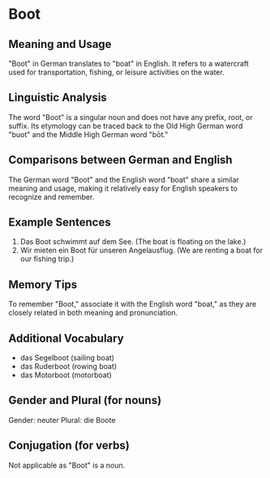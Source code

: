 # Boot
## Meaning and Usage
"Boot" in German translates to "boat" in English. It refers to a watercraft used for transportation, fishing, or leisure activities on the water.

## Linguistic Analysis
The word "Boot" is a singular noun and does not have any prefix, root, or suffix. Its etymology can be traced back to the Old High German word "buot" and the Middle High German word "bōt."

## Comparisons between German and English
The German word "Boot" and the English word "boat" share a similar meaning and usage, making it relatively easy for English speakers to recognize and remember.

## Example Sentences
1. Das Boot schwimmt auf dem See. (The boat is floating on the lake.)
2. Wir mieten ein Boot für unseren Angelausflug. (We are renting a boat for our fishing trip.)

## Memory Tips
To remember "Boot," associate it with the English word "boat," as they are closely related in both meaning and pronunciation.

## Additional Vocabulary
- das Segelboot (sailing boat)
- das Ruderboot (rowing boat)
- das Motorboot (motorboat)

## Gender and Plural (for nouns)
Gender: neuter
Plural: die Boote

## Conjugation (for verbs)
Not applicable as "Boot" is a noun.